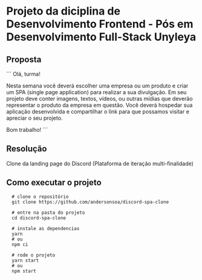# Projeto da diciplina de Desenvolvimento Frontend - Pós em Desenvolvimento Full-Stack Unyleya

## Proposta

´´´
Olá, turma!

Nesta semana você deverá escolher uma empresa ou um produto e criar um SPA (single page application) para realizar a sua divulgação. Em seu projeto deve conter imagens, textos, vídeos, ou outras mídias que deverão representar o produto da empresa em questão. Você deverá hospedar sua aplicação desenvolvida e compartilhar o link para que possamos visitar e apreciar o seu projeto.

Bom trabalho!
´´´

## Resolução

Clone da landing page do Discord (Plataforma de iteração multi-finalidade)

## Como executar o projeto

```
  # clone o repositório
  git clone https://github.com/andersonsoa/discord-spa-clone

  # entre na pasta do projeto
  cd discord-spa-clone

  # instale as dependencias
  yarn
  # ou
  npm ci

  # rode o projeto
  yarn start
  # ou
  npm start
```
